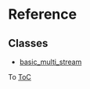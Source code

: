 # Reference

## Classes

* [basic_multi_stream](./reference/basic_multi_stream.md#foxy::basic_multi_stream)

To [ToC](./index.md#Table-of-Contents)
